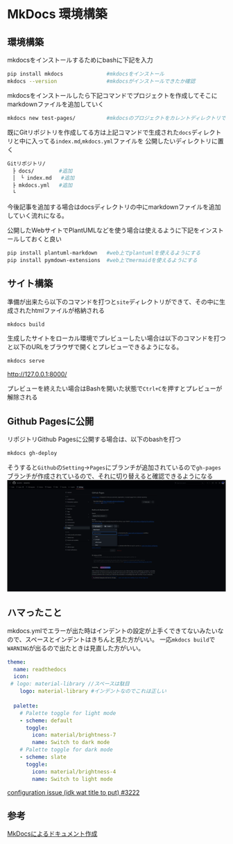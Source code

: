 # MkDocs 環境構築

## 環境構築

mkdocsをインストールするためにbashに下記を入力
```Bash
pip install mkdocs              #mkdocsをインストール
mkdocs --version                #mkdocsがインストールできたか確認
```

mkdocsをインストールしたら下記コマンドでプロジェクトを作成してそこにmarkdownファイルを追加していく
```Bash
mkdocs new test-pages/          #mkdocsのプロジェクトをカレントディレクトリで作成する
```

既にGitリポジトリを作成してる方は上記コマンドで生成された`docs`ディレクトリと中に入ってる`index.md`,`mkdocs.yml`ファイルを 公開したいディレクトリに置く

```Bash
Gitリポジトリ/
　├ docs/        #追加
　│　└ index.md   #追加
　├ mkdocs.yml   #追加
　└ 
```
今後記事を追加する場合はdocsディレクトリの中にmarkdownファイルを追加していく流れになる。

公開したWebサイトでPlantUMLなどを使う場合は使えるように下記をインストールしておくと良い
```bash
pip install plantuml-markdown   #web上でplantumlを使えるようにする
pip install pymdown-extensions  #web上でmermaidを使えるようにする
```
## サイト構築

準備が出来たら以下のコマンドを打つと`site`ディレクトリができて、その中に生成されたhtmlファイルが格納される
```Bash
mkdocs build
```

生成したサイトをローカル環境でプレビューしたい場合は以下のコマンドを打つと以下のURLをブラウザで開くとプレビューできるようになる。
```Bash
mkdocs serve
```

http://127.0.0.1:8000/

プレビューを終えたい場合はBashを開いた状態で`Ctrl+C`を押すとプレビューが解除される

## Github Pagesに公開

リポジトリGithub Pagesに公開する場合は、以下のbashを打つ
```Bash
mkdocs gh-deploy
```

そうすると`Github`の`Setting`→`Pages`にブランチが追加されているので`gh-pages`ブランチが作成されているので、それに切り替えると確認できるようになる
![](../img/mkdocs_githubpages_gh_branch.png)

## ハマったこと

mkdocs.ymlでエラーが出た時はインデントの設定が上手くできてないみたいなので、スペースとインデントはきちんと見た方がいい。
一応`mkdocs build`で`WARNING`が出るので出たときは見直した方がいい。

```yaml
theme:
  name: readthedocs
  icon:
 # logo: material-library //スペースは駄目
    logo: material-library #インデントなのでこれは正しい
   
  palette:
    # Palette toggle for light mode
    - scheme: default
      toggle:
        icon: material/brightness-7
        name: Switch to dark mode
    # Palette toggle for dark mode
    - scheme: slate
      toggle:
        icon: material/brightness-4
        name: Switch to light mode
```

[configuration issue (idk wat title to put) #3222](https://github.com/squidfunk/mkdocs-material/issues/3222)

## 参考
[MkDocsによるドキュメント作成](https://zenn.dev/mebiusbox/articles/81d977a72cee01)

